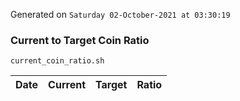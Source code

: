 Generated on `Saturday 02-October-2021 at 03:30:19`

### Current to Target Coin Ratio
`current_coin_ratio.sh`

Date|Current|Target|Ratio
---|---|---|---
